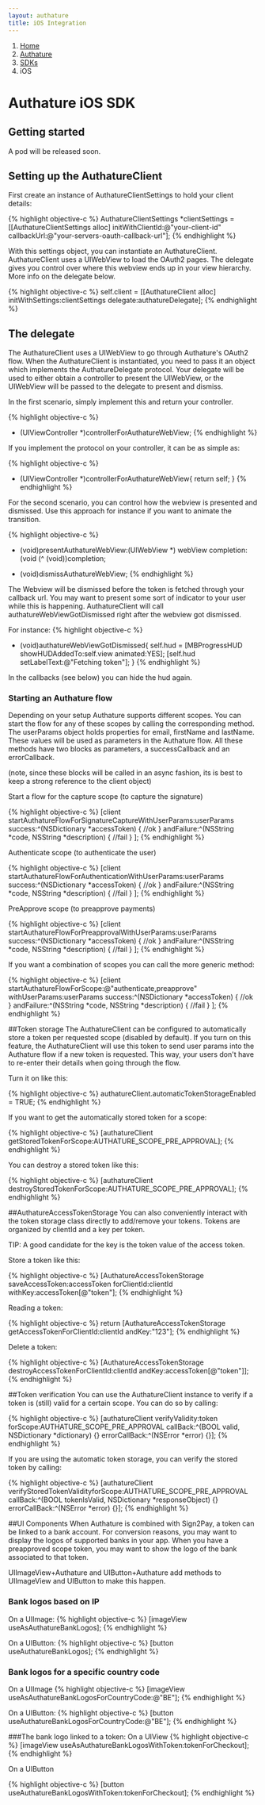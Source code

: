 ```yaml
---
layout: authature
title: iOS Integration
---
```

<ol class="breadcrumb">
  <li><a href="/">Home</a></li>
  <li><a href="/authature">Authature</a></li>
  <li><a href="/authature/sdks">SDKs</a></li>
  <li>iOS</li>
</ol>

# Authature iOS SDK

## Getting started

A pod will be released soon.

## Setting up the AuthatureClient

First create an instance of AuthatureClientSettings to hold your client details:

{% highlight objective-c %}
AuthatureClientSettings *clientSettings =
  [[AuthatureClientSettings alloc] initWithClientId:@"your-client-id"
                                        callbackUrl:@"your-servers-oauth-callback-url"];
{% endhighlight %}

With this settings object, you can instantiate an AuthatureClient.
AuthatureClient uses a UIWebView to load the OAuth2 pages.
The delegate gives you control over where this webview ends up in your view hierarchy.
More info on the delegate below.

{% highlight objective-c %}
self.client = [[AuthatureClient alloc] initWithSettings:clientSettings
                                               delegate:authatureDelegate];
{% endhighlight %}

## The delegate

The AuthatureClient uses a UIWebView to go through Authature's OAuth2 flow.
When the AuthatureClient is instantiated, you need to pass it an object which implements the AuthatureDelegate protocol.
Your delegate will be used to either obtain a controller to present the UIWebView, or the UIWebView will be passed to the delegate to present and dismiss.

In the first scenario, simply implement this and return your controller.

{% highlight objective-c %}
- (UIViewController *)controllerForAuthatureWebView;
{% endhighlight %}

If you implement the protocol on your controller, it can be as simple as:

{% highlight objective-c %}
- (UIViewController *)controllerForAuthatureWebView{
  return self;
}
{% endhighlight %}

For the second scenario, you can control how the webview is presented and dismissed.
Use this approach for instance if you want to animate the transition.

{% highlight objective-c %}
- (void)presentAuthatureWebView:(UIWebView *) webView
                     completion:(void (^ (void))completion;

- (void)dismissAuthatureWebView;
{% endhighlight %}

The Webview will be dismissed before the token is fetched through your callback url. You may want to present some sort of indicator to your user while this is happening.
AuthatureClient will call authatureWebViewGotDismissed right after the webview got dismissed.


For instance:
{% highlight objective-c %}
- (void)authatureWebViewGotDismissed{
    self.hud = [MBProgressHUD showHUDAddedTo:self.view animated:YES];
    [self.hud setLabelText:@"Fetching token"];
}
{% endhighlight %}

In the callbacks (see below) you can hide the hud again.

### Starting an Authature flow

Depending on your setup Authature supports different scopes.
You can start the flow for any of these scopes by calling the corresponding method.
The userParams object holds properties for email, firstName and lastName.
These values will be used as parameters in the Authature flow.
All these methods have two blocks as parameters, a successCallback and an errorCallback.

(note, since these blocks will be called in an async fashion, its is best to keep a strong reference to the client object)

Start a flow for the capture scope (to capture the signature)

{% highlight objective-c %}
[client startAuthatureFlowForSignatureCaptureWithUserParams:userParams
                                                    success:^(NSDictionary *accessToken) {
                                                            //ok
                                                    }
                                                  andFailure:^(NSString *code, NSString *description) {
                                                            //fail
                                                  }
];
{% endhighlight %}

Authenticate scope (to authenticate the user)

{% highlight objective-c %}
[client startAuthatureFlowForAuthenticationWithUserParams:userParams
                                                  success:^(NSDictionary *accessToken) {
                                                            //ok
                                                  }
                                                andFailure:^(NSString *code, NSString *description) {
                                                            //fail
                                                }
];
{% endhighlight %}

PreApprove scope (to preapprove payments)

{% highlight objective-c %}
[client startAuthatureFlowForPreapprovalWithUserParams:userParams
                                              success:^(NSDictionary *accessToken) {
                                                            //ok
                                              }
                                            andFailure:^(NSString *code, NSString *description) {
                                                            //fail
                                            }
];
{% endhighlight %}

If you want a combination of scopes you can call the more generic method:

{% highlight objective-c %}
[client startAuthatureFlowForScope:@"authenticate,preapprove"
                    withUserParams:userParams
                          success:^(NSDictionary *accessToken) {
                                  //ok
                          }
                       andFailure:^(NSString *code, NSString *description) {
                                  //fail
                       }
];
{% endhighlight %}

##Token storage
The AuthatureClient can be configured to automatically store a token per requested scope (disabled by default).
If you turn on this feature, the AuthatureClient will use this token to send user params into the Authature flow if a new token is requested. This way, your users don't have to re-enter their details when going through the flow.

Turn it on like this:

{% highlight objective-c %}
authatureClient.automaticTokenStorageEnabled = TRUE;
{% endhighlight %}

If you want to get the automatically stored token for a scope:

{% highlight objective-c %}
[authatureClient getStoredTokenForScope:AUTHATURE_SCOPE_PRE_APPROVAL];
{% endhighlight %}

You can destroy a stored token like this:

{% highlight objective-c %}
[authatureClient destroyStoredTokenForScope:AUTHATURE_SCOPE_PRE_APPROVAL];
{% endhighlight %}

##AuthatureAccessTokenStorage
You can also conveniently interact with the token storage class directly to add/remove your tokens.
Tokens are organized by clientId and a key per token.

TIP: A good candidate for the key is the token value of the access token.

Store a token like this:

{% highlight objective-c %}
[AuthatureAccessTokenStorage saveAccessToken:accessToken
                                 forClientId:clientId
                                     withKey:accessToken[@"token"];
{% endhighlight %}

Reading a token:

{% highlight objective-c %}
return [AuthatureAccessTokenStorage getAccessTokenForClientId:clientId
                                                       andKey:"123"];
{% endhighlight %}

Delete a token:

{% highlight objective-c %}
[AuthatureAccessTokenStorage destroyAccessTokenForClientId:clientId
                                                    andKey:accessToken[@"token"]];
{% endhighlight %}

##Token verification
You can use the AuthatureClient instance to verify if a token is (still) valid for a certain scope.
You can do so by calling:

{% highlight objective-c %}
[authatureClient verifyValidity:token
                      forScope:AUTHATURE_SCOPE_PRE_APPROVAL
                      callBack:^(BOOL valid, NSDictionary *dictionary) {}
                 errorCallBack:^(NSError *error) {}];
{% endhighlight %}

If you are using the automatic token storage, you can verify the stored token by calling:

{% highlight objective-c %}
[authatureClient verifyStoredTokenValidityforScope:AUTHATURE_SCOPE_PRE_APPROVAL
                                          callBack:^(BOOL tokenIsValid, NSDictionary *responseObject) {}
                                     errorCallBack:^(NSError *error) {}];
{% endhighlight %}

##UI Components
When Authature is combined with Sign2Pay, a token can be linked to a bank account.
For conversion reasons, you may want to display the logos of supported banks in your app.
When you have a preapproved scope token, you may want to show the logo of the bank associated to that token.

UIImageView+Authature and UIButton+Authature add methods to UIImageView and UIButton to make this happen.

### Bank logos based on IP
On a  UIImage:
{% highlight objective-c %}
[imageView useAsAuthatureBankLogos];
{% endhighlight %}

On a UIButton:
{% highlight objective-c %}
[button useAuthatureBankLogos];
{% endhighlight %}

### Bank logos for a specific country code
On a UIImage
{% highlight objective-c %}
[imageView useAsAuthatureBankLogosForCountryCode:@"BE"];
{% endhighlight %}

On a UIButton:
{% highlight objective-c %}
[button useAuthatureBankLogosForCountryCode:@"BE"];
{% endhighlight %}

###The bank logo linked to a token:
On a UIView
{% highlight objective-c %}
[imageView useAsAuthatureBankLogosWithToken:tokenForCheckout];
{% endhighlight %}

On a UIButton

{% highlight objective-c %}
[button useAuthatureBankLogosWithToken:tokenForCheckout];
{% endhighlight %}
